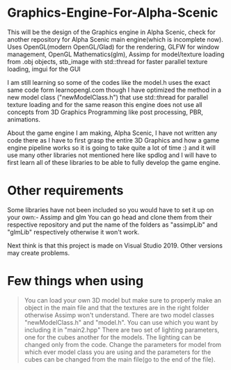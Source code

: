 # Graphics-Engine-For-Alpha-Scenic
This will be the design of the Graphics engine in Alpha Scenic, check for another repository for Alpha Scenic main engine(which is incomplete now).
Uses OpenGL(modern OpenGL/Glad) for the rendering, 
GLFW for window management, OpenGL Mathematics(glm),
Assimp for model/texture loading from .obj objects, 
stb_image with std::thread for faster parallel texture loading, 
imgui for the GUI

I am still learning so some of the codes like the model.h uses the exact same code form learnopengl.com though I have optimized the method in a new model class ("newModelClass.h") that
use std::thread for parallel texture loading and for the same reason this engine does not use all concepts from 3D Graphics Programming like post processing, PBR, animations.

About the game engine I am making, Alpha Scenic, I have not written any code there as I have to first grasp the entire 3D Graphics and how a game engine pipeline works so it is going to take 
quite a lot of time :) and it will use many other libraries not mentioned here like spdlog and I will have to first learn all of these libraries to be able to fully develop the game engine.

# Other requirements
Some libraries have not been included so you would have to set it up on your own:-
Assimp and glm
You can go head and clone them from their respective repository and put the name of the folders as "assimpLib" and "glmLib" respectively otherwise it won't work.

Next think is that this project is made on Visual Studio 2019. Other versions may create problems.

# Few things when using
> You can load your own 3D model but make sure to properly make an object in the main file and that the textures are in the right folder otherwise Assimp won't understand.
> There are two model classes "newModelClass.h" and "model.h". You can use which you want by including it in "main2.hpp"
> There are two set of lighting parameters, one for the cubes another for the models. The lighting can be changed only from the code. Change the parameters for model from which ever
  model class you are using and the parameters for the cubes can be changed from the main file(go to the end of the file).
